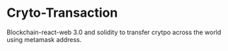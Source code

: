 # Cryto-Transaction
Blockchain-react-web 3.0 and solidity to transfer crytpo across the world using metamask address.
